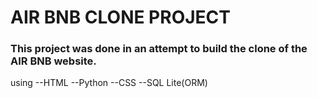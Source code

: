# AIR BNB CLONE PROJECT

### This project was done in an attempt to build the clone of the AIR BNB website.
using
--HTML
--Python
--CSS
--SQL Lite(ORM)
